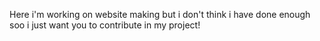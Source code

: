 Here i'm working on website making but i don't think i have done enough soo i just want you to contribute in my project!
